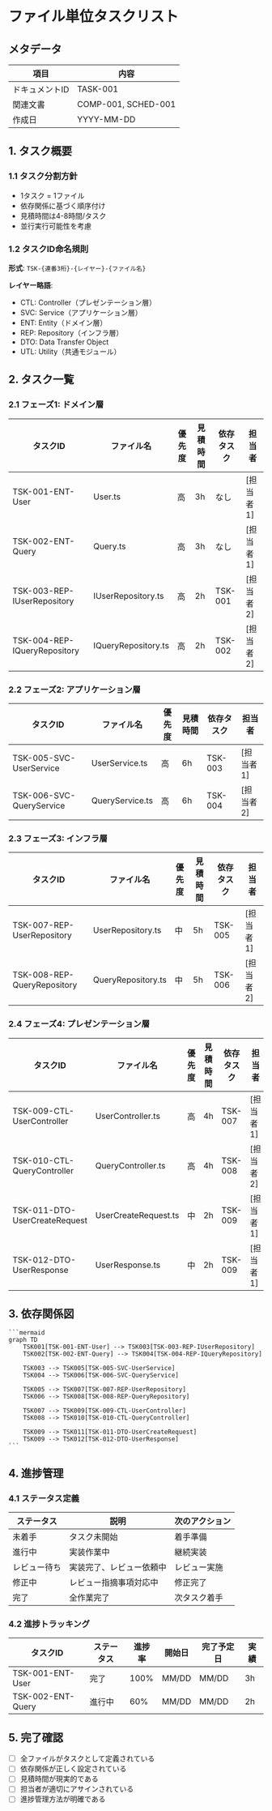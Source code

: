 # ファイル単位タスクリスト

## メタデータ
| 項目 | 内容 |
|------|------|
| ドキュメントID | TASK-001 |
| 関連文書 | COMP-001, SCHED-001 |
| 作成日 | YYYY-MM-DD |

## 1. タスク概要

### 1.1 タスク分割方針
- 1タスク = 1ファイル
- 依存関係に基づく順序付け
- 見積時間は4-8時間/タスク
- 並行実行可能性を考慮

### 1.2 タスクID命名規則
**形式**: `TSK-{連番3桁}-{レイヤー}-{ファイル名}`

**レイヤー略語**:
- CTL: Controller（プレゼンテーション層）
- SVC: Service（アプリケーション層）
- ENT: Entity（ドメイン層）
- REP: Repository（インフラ層）
- DTO: Data Transfer Object
- UTL: Utility（共通モジュール）

## 2. タスク一覧

### 2.1 フェーズ1: ドメイン層
| タスクID | ファイル名 | 優先度 | 見積時間 | 依存タスク | 担当者 |
|----------|------------|--------|----------|------------|--------|
| TSK-001-ENT-User | User.ts | 高 | 3h | なし | [担当者1] |
| TSK-002-ENT-Query | Query.ts | 高 | 3h | なし | [担当者1] |
| TSK-003-REP-IUserRepository | IUserRepository.ts | 高 | 2h | TSK-001 | [担当者2] |
| TSK-004-REP-IQueryRepository | IQueryRepository.ts | 高 | 2h | TSK-002 | [担当者2] |

### 2.2 フェーズ2: アプリケーション層
| タスクID | ファイル名 | 優先度 | 見積時間 | 依存タスク | 担当者 |
|----------|------------|--------|----------|------------|--------|
| TSK-005-SVC-UserService | UserService.ts | 高 | 6h | TSK-003 | [担当者1] |
| TSK-006-SVC-QueryService | QueryService.ts | 高 | 6h | TSK-004 | [担当者2] |

### 2.3 フェーズ3: インフラ層
| タスクID | ファイル名 | 優先度 | 見積時間 | 依存タスク | 担当者 |
|----------|------------|--------|----------|------------|--------|
| TSK-007-REP-UserRepository | UserRepository.ts | 中 | 5h | TSK-005 | [担当者1] |
| TSK-008-REP-QueryRepository | QueryRepository.ts | 中 | 5h | TSK-006 | [担当者2] |

### 2.4 フェーズ4: プレゼンテーション層
| タスクID | ファイル名 | 優先度 | 見積時間 | 依存タスク | 担当者 |
|----------|------------|--------|----------|------------|--------|
| TSK-009-CTL-UserController | UserController.ts | 高 | 4h | TSK-007 | [担当者1] |
| TSK-010-CTL-QueryController | QueryController.ts | 高 | 4h | TSK-008 | [担当者2] |
| TSK-011-DTO-UserCreateRequest | UserCreateRequest.ts | 中 | 2h | TSK-009 | [担当者1] |
| TSK-012-DTO-UserResponse | UserResponse.ts | 中 | 2h | TSK-009 | [担当者1] |

## 3. 依存関係図

````mermaid
```mermaid
graph TD
    TSK001[TSK-001-ENT-User] --> TSK003[TSK-003-REP-IUserRepository]
    TSK002[TSK-002-ENT-Query] --> TSK004[TSK-004-REP-IQueryRepository]
    
    TSK003 --> TSK005[TSK-005-SVC-UserService]
    TSK004 --> TSK006[TSK-006-SVC-QueryService]
    
    TSK005 --> TSK007[TSK-007-REP-UserRepository]
    TSK006 --> TSK008[TSK-008-REP-QueryRepository]
    
    TSK007 --> TSK009[TSK-009-CTL-UserController]
    TSK008 --> TSK010[TSK-010-CTL-QueryController]
    
    TSK009 --> TSK011[TSK-011-DTO-UserCreateRequest]
    TSK009 --> TSK012[TSK-012-DTO-UserResponse]
```
````

## 4. 進捗管理

### 4.1 ステータス定義
| ステータス | 説明 | 次のアクション |
|------------|------|----------------|
| 未着手 | タスク未開始 | 着手準備 |
| 進行中 | 実装作業中 | 継続実装 |
| レビュー待ち | 実装完了、レビュー依頼中 | レビュー実施 |
| 修正中 | レビュー指摘事項対応中 | 修正完了 |
| 完了 | 全作業完了 | 次タスク着手 |

### 4.2 進捗トラッキング
| タスクID | ステータス | 進捗率 | 開始日 | 完了予定日 | 実績 |
|----------|------------|--------|--------|------------|------|
| TSK-001-ENT-User | 完了 | 100% | MM/DD | MM/DD | 3h |
| TSK-002-ENT-Query | 進行中 | 60% | MM/DD | MM/DD | 2h |

## 5. 完了確認
- [ ] 全ファイルがタスクとして定義されている
- [ ] 依存関係が正しく設定されている
- [ ] 見積時間が現実的である
- [ ] 担当者が適切にアサインされている
- [ ] 進捗管理方法が明確である

